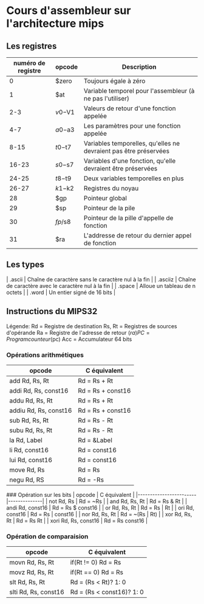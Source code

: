 # Cours d'assembleur sur l'architecture mips
## Les registres
| numéro de registre | opcode | Description |
|--------------------|--------|-------------|
|   0   | $zero   | Toujours égale à zéro                                               |
|   1   | $at     | Variable temporel pour l'assembleur (à ne pas l'utiliser)           |
|  2-3  | $v0-$V1 | Valeurs de retour d'une fonction appelée                            |
|  4-7  | $a0-$a3 | Les paramètres pour une fonction appelée                            |
| 8-15  | $t0-$t7 | Variables temporelles, qu'elles ne devraient pas être préservées    |
| 16-23 | $s0-$s7 | Variables d'une fonction, qu'elle devraient être préservées         |
| 24-25 | $t8-$t9 | Deux variables temporelles en plus                                  | 
| 26-27 | $k1-$k2 | Registres du noyau                                                  |
|  28   |   $gp   | Pointeur global                                                     |
|  29   |   $sp   | Pointeur de la pile                                                 |
|  30   | $fp/$s8 | Pointeur de la pille d'appelle de fonction                          |
|  31   |   $ra   | L'addresse de retour du dernier appel de fonction                   |
## Les types
| .ascii    | Chaîne de caractère sans le caractère nul à la fin    |
| .asciiz   | Chaîne de caractère avec le caractère nul à la fin    |
| .space    | Alloue un tableau de n octets                         |
| .word     | Un entier signé de 16 bits                            |
## Instructions du MIPS32
Légende:
Rd = Registre de destination
Rs, Rt = Registres de sources d'opérande
Ra = Registre de l'adresse de retour ($ra)
PC = Program counteur ($pc)
Acc = Accumulateur 64 bits
### Opérations arithmétiques
| opcode                 | C équivalent |
|------------------------|--------------|
| add Rd, Rs, Rt         | Rd = Rs + Rt |
| addi Rd, Rs, const16   | Rd = Rs + const16 |
| addu Rd, Rs, Rt        | Rd = Rs + Rt |
| addiu Rd, Rs, const16  | Rd = Rs + const16 |
| sub Rd, Rs, Rt         | Rd = Rs - Rt |
| subu Rd, Rs, Rt        | Rd = Rs - Rt |
| la Rd, Label           | Rd = &Label |
| li Rd, const16         | Rd = const16 |
| lui Rd, const16        | Rd = const16 |
| move Rd, Rs            | Rd = Rs |
| negu Rd, RS            | Rd = -Rs |
### Opération sur les bits
| opcode                 | C équivalent |
|------------------------|--------------|
| not Rd, Rs             | Rd = ~Rs |
| and Rd, Rs, Rt         | Rd = Rs & Rt |
| andi Rd, const16       | Rd = Rs $ const16 |
| or Rd, Rs, Rt          | Rd = Rs | Rt |
| ori Rd, const16        | Rd = Rs | const16 |
| nor Rd, Rs, Rt         | Rd = ~(Rs | Rt) |
| xor Rd, Rs, Rt         | Rd = Rs Rt |
| xori Rd, Rs, const16   | Rd = Rs const16 |
### Opération de comparaision
| opcode                 | C équivalent |
|------------------------|--------------|
| movn Rd, Rs, Rt        | if(Rt != 0) Rd = Rs |
| movz Rd, Rs, Rt        | if(Rt == 0) Rd = Rs |
| slt Rd, Rs, Rt         | Rd = (Rs < Rt)? 1: 0 |
| slti Rd, Rs, const16   | Rd = (Rs < const16)? 1: 0 |
